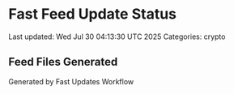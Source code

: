 # Fast Feed Update Status
Last updated: Wed Jul 30 04:13:30 UTC 2025
Categories: crypto

## Feed Files Generated

Generated by Fast Updates Workflow
